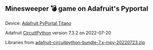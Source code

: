 ## Minesweeper 💣 game on Adafruit's Pyportal 

Device: [Adafruit PyPortal Titano](https://www.adafruit.com/product/4444)

Adafruit [CircuitPython](https://circuitpython.org/) version 7.3.2 on 2022-07-20

Libraries from [adafruit-circuitpython-bundle-7.x-mpy-20220723.zip](https://circuitpython.org/libraries)
